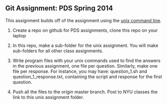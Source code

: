 Git Assignment: PDS Spring 2014
-------------------------------


This assignment builds off of the assignment using the [unix command line](https://github.com/jattenberg/PDS-Spring-2014/blob/master/assignments/unix.md).

1. Create a repo on github for PDS assignments, clone this repo on your laptop
2. In this repo, make a sub-folder for the unix assignment. You will make sub-folders for all other class assignments.
3. Write program files with your unix commands used to find the answers in the previous assignment, one file per question. Similarly, make one file per response. For instance, you may have: question_1.sh and question_1_response.txt, containing the script and response for the first question.

4. Push all the files to the origin master branch. Post to NYU classes the link to this unix assignment folder.